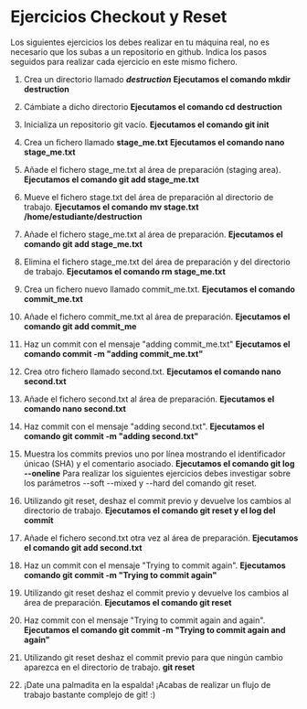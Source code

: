 # Ejercicios Checkout y Reset

Los siguientes ejercicios los debes realizar en tu máquina real, no es necesario que los subas a un repositorio en github. Indica los pasos seguidos para realizar cada ejercicio en este mismo fichero.

1. Crea un directorio llamado _**destruction**_
   **Ejecutamos el comando mkdir destruction**
2. Cámbiate a dicho directorio
   **Ejecutamos el comando cd destruction**
3. Inicializa un repositorio git vacío.
   **Ejecutamos el comando git init**
4. Crea un fichero llamado **stage_me.txt**
    **Ejecutamos el comando nano stage_me.txt**
5. Añade el fichero stage_me.txt al área de preparación (staging area).
    **Ejecutamos el comando git add stage_me.txt**
6. Mueve el fichero stage.txt del área de preparación al directorio de trabajo.
    **Ejecutamos el comando mv stage.txt /home/estudiante/destruction**
7. Añade el fichero stage_me.txt al área de preparación.
    **Ejecutamos el comando git add stage_me.txt**
8. Elimina el fichero stage_me.txt del área de preparación y del directorio de trabajo.
    **Ejecutamos el comando rm stage_me.txt**
9. Crea un fichero nuevo llamado commit_me.txt.
    **Ejecutamos el comando commit_me.txt**
10. Añade el fichero commit_me.txt al área de preparación.
    **Ejecutamos el comando git add commit_me**
11. Haz un commit con el mensaje "adding commit_me.txt"
    **Ejecutamos el comando commit -m "adding commit_me.txt"**
12. Crea otro fichero llamado second.txt.
    **Ejecutamos el comando nano second.txt**
13. Añade el fichero second.txt al área de preparación.
    **Ejecutamos el comando nano second.txt**
14. Haz commit con el mensaje "adding second.txt".
    **Ejecutamos el comando git commit -m "adding second.txt"**
15. Muestra los commits previos uno por línea mostrando el identificador únicao (SHA) y el comentario asociado.
     **Ejecutamos el comando git log --oneline**
Para realizar los siguientes ejercicios debes investigar sobre los parámetros --soft --mixed y --hard del comando git reset.

16. Utilizando git reset, deshaz el commit previo y devuelve los cambios al directorio de trabajo.
     **Ejecutamos el comando git reset y el log del commit**

17. Añade el fichero second.txt otra vez al área de preparación.
     **Ejecutamos el comando git add second.txt**
18. Haz un commit con el mensaje "Trying to commit again".
 **Ejecutamos comando git commit -m "Trying to commit again"**
19. Utilizando git reset deshaz el commit previo y devuelve los cambios al área de preparación.
    **Ejecutamos el comando git reset <log del commit>**
20. Haz commit con el mensaje "Trying to commit again and again".
    **Ejecutamos el comando git commit -m "Trying to commit again and again"**
21. Utilizando git reset deshaz el commit previo para que ningún cambio aparezca en el directorio de trabajo.
     **git reset <log del commit anterior>**
22. ¡Date una palmadita en la espalda! ¡Acabas de realizar un flujo de trabajo bastante complejo de git!
    :)
